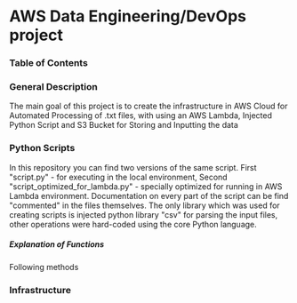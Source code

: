 # AWS Data Engineering/DevOps project

### Table of Contents

### General Description 

The main goal of this project is to create the infrastructure in AWS Cloud for
Automated Processing of .txt files, with using an AWS Lambda, Injected Python Script and S3 Bucket for Storing
and Inputting the data


### Python Scripts

In this repository you can find two versions of the same script. First "script.py" - for executing in the local environment, Second "script_optimized_for_lambda.py" - specially optimized for running
in AWS Lambda environment. Documentation on every part of the script can be find "commented" in the files themselves. The only library which was used for creating scripts is injected python library "csv"
for parsing the input files, other operations were hard-coded using the core Python language.
 
##### Explanation of Functions
Following methods

### Infrastructure
